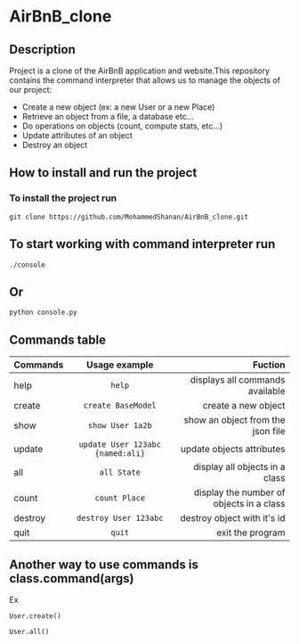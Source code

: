 # AirBnB_clone

## Description

Project is a clone of the AirBnB application and website.This repository contains the command interpreter that allows us to manage the objects of our project:

- Create a new object (ex: a new User or a new Place)
- Retrieve an object from a file, a database etc…
- Do operations on objects (count, compute stats, etc…)
- Update attributes of an object
- Destroy an object

## How to install and run the project

### To install the project run

```
git clone https://github.com/MohammedShanan/AirBnB_clone.git
```

## To start working with command interpreter run

```
./console
```

## Or

```
python console.py
```

## Commands table

| Commands |          Usage example           |                                  Fuction |
| -------- | :------------------------------: | ---------------------------------------: |
| help     |              `help`              |          displays all commands available |
| create   |        `create BaseModel`        |                      create a new object |
| show     |         `show User 1a2b`         |        show an object from the json file |
| update   | `update User 123abc {named:ali}` |                update objects attributes |
| all      |           `all State`            |           display all objects in a class |
| count    |          `count Place`           | display the number of objects in a class |
| destroy  |      `destroy User 123abc`       |              destroy object with it's id |
| quit     |              `quit`              |                         exit the program |

## Another way to use commands is class.command(args)

Ex

```
User.create()
```

```
User.all()
```
